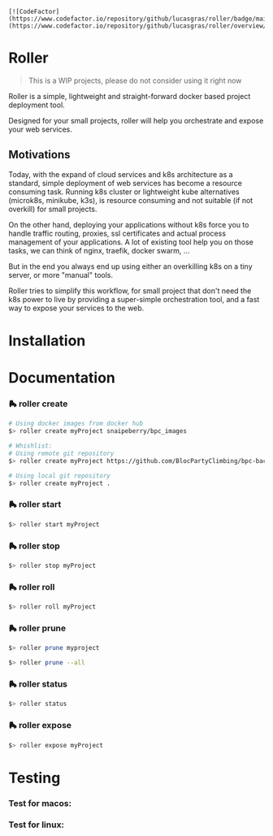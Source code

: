     [![CodeFactor](https://www.codefactor.io/repository/github/lucasgras/roller/badge/main)](https://www.codefactor.io/repository/github/lucasgras/roller/overview/main)

# Roller

> This is a WIP projects, please do not consider using it right now

Roller is a simple, lightweight and straight-forward docker based project deployment tool.

Designed for your small projects, roller will help you orchestrate and expose your web services.


## Motivations

Today, with the expand of cloud services and k8s architecture as a standard, simple deployment of web services has become a resource consuming task.
Running k8s cluster or lightweight kube alternatives (microk8s, minikube, k3s), is resource consuming and not suitable (if not overkill) for small projects.

On the other hand, deploying your applications without k8s force you to handle traffic routing, proxies, ssl certificates and actual process management of your applications.
A lot of existing tool help you on those tasks, we can think of nginx, traefik, docker swarm, ...

But in the end you always end up using either an overkilling k8s on a tiny server, or more "manual" tools.

Roller tries to simplify this workflow, for small project that don't need the k8s power to live 
by providing a super-simple orchestration tool, and a fast way to expose your services to the web.

# Installation



# Documentation

### 🛼 roller create

```bash
# Using docker images from docker hub
$> roller create myProject snaipeberry/bpc_images

# Whishlist:
# Using remote git repository
$> roller create myProject https://github.com/BlocPartyClimbing/bpc-backend

# Using local git repository
$> roller create myProject .
```

### 🛼 roller start

```bash
$> roller start myProject
```

### 🛼 roller stop

```bash
$> roller stop myProject
```

### 🛼 roller roll

```bash
$> roller roll myProject
```

### 🛼 roller prune

```bash
$> roller prune myproject

$> roller prune --all
```

### 🛼 roller status

```bash
$> roller status
```

### 🛼 roller expose

```bash
$> roller expose myProject
```

# Testing

### Test for macos:

### Test for linux:
